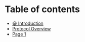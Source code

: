 # Table of contents

* [😀 Introduction](README.md)
* [Protocol Overview](protocol-overview.md)
* [Page 1](page-1-1.md)
